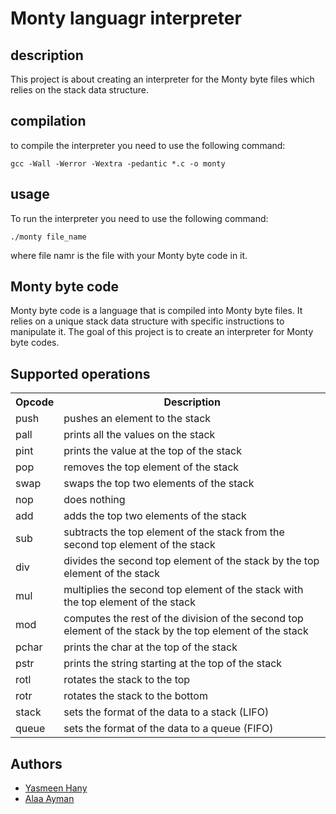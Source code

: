 <h1> Monty languagr interpreter </h1>
<h2> description </h2>
This project is about creating an interpreter for the Monty byte files which relies on the stack data structure.
<h2> compilation </h2>
to compile the interpreter you need to use the following command:

```
gcc -Wall -Werror -Wextra -pedantic *.c -o monty
```
<h2> usage </h2>
To run the interpreter you need to use the following command:

```
./monty file_name
```
where file namr is the file with your Monty byte code in it.

<h2> Monty byte code </h2>
Monty byte code is a language that is compiled into Monty byte files. It relies on a unique stack data structure with specific instructions to manipulate it. The goal of this project is to create an interpreter for Monty byte codes.

<nl> </nl>

<h2> Supported operations </h2>
<table>
  <tr>
    <th> Opcode </th>
    <th> Description </th>
  </tr>
  <tr>
    <td> push </td>
    <td> pushes an element to the stack </td>
  </tr>
  <tr>
    <td> pall </td>
    <td> prints all the values on the stack </td>
  </tr>
  <tr>
    <td> pint </td>
    <td> prints the value at the top of the stack </td>
  </tr>
  <tr>
    <td> pop </td>
    <td> removes the top element of the stack </td>
  </tr>
  <tr>
    <td> swap </td>
    <td> swaps the top two elements of the stack </td>
  </tr>
  <tr>
    <td> nop </td>
    <td> does nothing </td>
  </tr>
  <tr>
    <td> add </td>
    <td> adds the top two elements of the stack </td>
  </tr>
  <tr>
    <td> sub </td>
    <td> subtracts the top element of the stack from the second top element of the stack </td>
  </tr>
  <tr>
    <td> div </td>
    <td> divides the second top element of the stack by the top element of the stack </td>
  </tr>
  <tr>
    <td> mul </td>
    <td> multiplies the second top element of the stack with the top element of the stack </td>
  </tr>
  <tr>
    <td> mod </td>
    <td> computes the rest of the division of the second top element of the stack by the top element of the stack </td>
  </tr>
  <tr>
    <td> pchar </td>
    <td> prints the char at the top of the stack </td>
  </tr>
  <tr>
    <td> pstr </td>
    <td> prints the string starting at the top of the stack </td>
  </tr>
  <tr>
    <td> rotl </td>
    <td> rotates the stack to the top </td>
  </tr>
  <tr>
    <td> rotr </td>
    <td> rotates the stack to the bottom </td>
  </tr>
  <tr>
    <td> stack </td>
    <td> sets the format of the data to a stack (LIFO) </td>
  </tr>
  <tr>
    <td> queue </td>
    <td> sets the format of the data to a queue (FIFO) </td>
  </tr>
</table>

<h2> Authors </h2>
<ul>
  <li> <a href="https://github.com/Eileanora">Yasmeen Hany</a> </li>
  <li> <a href="https://github.com/AlaaAymanAbdElRaheem">Alaa Ayman</a> </li>
</ul>

